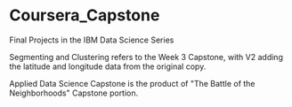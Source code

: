 # Coursera_Capstone
Final Projects in the IBM Data Science Series


Segmenting and Clustering refers to the Week 3 Capstone, with V2 adding the latitude and longitude data from the original copy. 

Applied Data Science Capstone is the product of "The Battle of the Neighborhoods" Capstone portion. 
